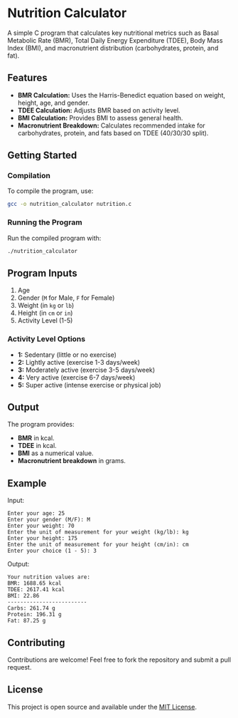# Nutrition Calculator

A simple C program that calculates key nutritional metrics such as Basal Metabolic Rate (BMR), Total Daily Energy Expenditure (TDEE), Body Mass Index (BMI), and macronutrient distribution (carbohydrates, protein, and fat). 

## Features
- **BMR Calculation:** Uses the Harris-Benedict equation based on weight, height, age, and gender.
- **TDEE Calculation:** Adjusts BMR based on activity level.
- **BMI Calculation:** Provides BMI to assess general health.
- **Macronutrient Breakdown:** Calculates recommended intake for carbohydrates, protein, and fats based on TDEE (40/30/30 split).

## Getting Started

### Compilation
To compile the program, use:
```bash
gcc -o nutrition_calculator nutrition.c
```

### Running the Program
Run the compiled program with:
```bash
./nutrition_calculator
```

## Program Inputs
1. Age
2. Gender (`M` for Male, `F` for Female)
3. Weight (in `kg` or `lb`)
4. Height (in `cm` or `in`)
5. Activity Level (1-5)

### Activity Level Options
- **1:** Sedentary (little or no exercise)
- **2:** Lightly active (exercise 1-3 days/week)
- **3:** Moderately active (exercise 3-5 days/week)
- **4:** Very active (exercise 6-7 days/week)
- **5:** Super active (intense exercise or physical job)

## Output
The program provides:
- **BMR** in kcal.
- **TDEE** in kcal.
- **BMI** as a numerical value.
- **Macronutrient breakdown** in grams.

## Example
Input:
```
Enter your age: 25
Enter your gender (M/F): M
Enter your weight: 70
Enter the unit of measurement for your weight (kg/lb): kg
Enter your height: 175
Enter the unit of measurement for your height (cm/in): cm
Enter your choice (1 - 5): 3
```

Output:
```
Your nutrition values are:
BMR: 1688.65 kcal
TDEE: 2617.41 kcal
BMI: 22.86
-------------------------
Carbs: 261.74 g
Protein: 196.31 g
Fat: 87.25 g
```

## Contributing
Contributions are welcome! Feel free to fork the repository and submit a pull request.

## License
This project is open source and available under the [MIT License](LICENSE).
